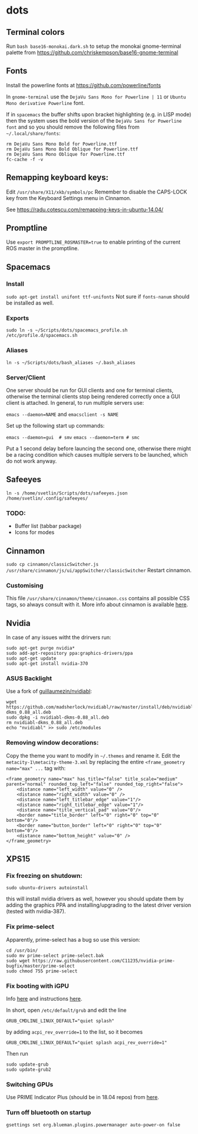 # dots
## Terminal colors
Run `bash base16-monokai.dark.sh` to setup the monokai gnome-terminal palette from https://github.com/chriskempson/base16-gnome-terminal

## Fonts
Install the powerline fonts at https://github.com/powerline/fonts

In `gnome-terminal` use the `DejaVu Sans Mono for Powerline | 11` or `Ubuntu Mono derivative Powerline` font.

If in `spacemacs` the buffer shifts upon bracket highlighting (e.g. in LISP mode)
then the system uses the bold version of the `DejaVu Sans for Powerline font`
and so you should remove the following files from `~/.local/share/fonts`:
```
rm DejaVu Sans Mono Bold for Powerline.ttf
rm DejaVu Sans Mono Bold Oblique for Powerline.ttf
rm DejaVu Sans Mono Oblique for Powerline.ttf
fc-cache -f -v
```
## Remapping keyboard keys:
Edit `/usr/share/X11/xkb/symbols/pc`
Remember to disable the CAPS-LOCK key from the Keyboard Settings menu in Cinnamon.

See https://radu.cotescu.com/remapping-keys-in-ubuntu-14.04/
## Promptline
Use `export PROMPTLINE_ROSMASTER=true` to enable printing of the current
ROS master in the promptline.
## Spacemacs
### Install
`sudo apt-get install unifont ttf-unifonts`
Not sure if `fonts-nanum` should be installed as well.

### Exports
`sudo ln -s ~/Scripts/dots/spacemacs_profile.sh /etc/profile.d/spacemacs.sh`

### Aliases
`ln -s ~/Scripts/dots/bash_aliases ~/.bash_aliases`

### Server/Client
One server should be run for GUI clients and one for terminal clients,
otherwise the terminal clients stop being rendered correctly once
a GUI client is attached. In general, to run multiple servers use:

`emacs --daemon=NAME` and `emacsclient -s NAME`

Set up the following start up commands:

`emacs --daemon=gui  # smv`
`emacs --daemon=term # smc`

Put a 1 second delay before launcing the second one, otherwise there might be a racing condition which causes multiple servers to be launched, which do not work anyway.

## Safeeyes
`ln -s /home/svetlin/Scripts/dots/safeeyes.json /home/svetlin/.config/safeeyes/`

### TODO:
* Buffer list (tabbar package)
* Icons for modes

## Cinnamon
`sudo cp cinnamon/classicSwitcher.js /usr/share/cinnamon/js/ui/appSwitcher/classicSwitcher`
Restart cinnamon.

### Customising
This file `/usr/share/cinnamon/theme/cinnamon.css` contains all possible CSS tags, so always consult with it. More info about cinnamon is available [here](http://caverdan.com/Mint18Themes/startpage.html).

## Nvidia

In case of any issues witht the drirvers run:
```
sudo apt-get purge nvidia*
sudo add-apt-repository ppa:graphics-drivers/ppa
sudo apt-get update
sudo apt-get install nvidia-370
```

### ASUS Backlight

Use a fork of [guillaumezin/nvidiabl](https://github.com/guillaumezin/nvidiabl):

```
wget https://github.com/madsherlock/nvidiabl/raw/master/install/deb/nvidiabl-dkms_0.88_all.deb
sudo dpkg -i nvidiabl-dkms-0.88_all.deb
rm nvidiabl-dkms_0.88_all.deb
echo "nvidiabl" >> sudo /etc/modules
```

### Removing window decorations:

Copy the theme you want to modify in `~/.themes` and rename it. Edit the `metacity-1\metacity-theme-3.xml` by replacing the entire `<frame_geometry name="max" ...` tag with:

```
<frame_geometry name="max" has_title="false" title_scale="medium" parent="normal" rounded_top_left="false" rounded_top_right="false">
	<distance name="left_width" value="0" />
	<distance name="right_width" value="0" />
	<distance name="left_titlebar_edge" value="1"/>
	<distance name="right_titlebar_edge" value="1"/>
	<distance name="title_vertical_pad" value="0"/>
	<border name="title_border" left="0" right="0" top="0" bottom="0"/>
	<border name="button_border" left="0" right="0" top="0" bottom="0"/>
	<distance name="bottom_height" value="0" />
</frame_geometry>
```

## XPS15

### Fix freezing on shutdown:

`sudo ubuntu-drivers autoinstall`

this will install nvidia drivers as well, however you should update them by adding the graphics PPA and installing/upgrading to the latest driver version (tested with nvidia-387).

### Fix prime-select
Apparently, prime-select has a bug so use this version:
```
cd /usr/bin/
sudo mv prime-select prime-select.bak
sudo wget https://raw.githubusercontent.com/C11235/nvidia-prime-bugfix/master/prime-select
sudo chmod 755 prime-select
```

### Fix booting with iGPU
Info [here](https://github.com/Bumblebee-Project/bbswitch/issues/148/#issuecomment-304726979) and instructions [here](https://https://www.reddit.com/r/Dell/comments/63cavx/fixed_nvidia_1050_freezing_in_ubuntu_linux/).

In short, open `/etc/default/grub` and edit the line
```
GRUB_CMDLINE_LINUX_DEFAULT="quiet splash"
```
by adding `acpi_rev_override=1` to the list, so it becomes
```
GRUB_CMDLINE_LINUX_DEFAULT="quiet splash acpi_rev_override=1"
```
Then run
```
sudo update-grub
sudo update-grub2
```

### Switching GPUs

Use PRIME Indicator Plus (should be in 18.04 repos) from [here](https://github.com/andrebrait/prime-indicator).

### Turn off bluetooth on startup

```
gsettings set org.blueman.plugins.powermanager auto-power-on false
```
